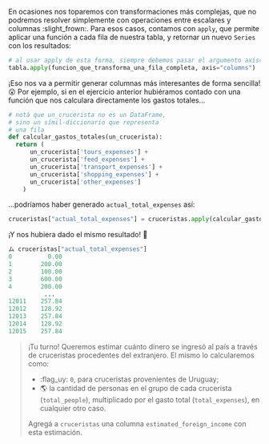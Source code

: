 En ocasiones nos toparemos con transformaciones más complejas, que no podremos resolver simplemente con operaciones entre escalares y columnas :slight_frown:. Para esos casos, contamos con `apply`, que permite aplicar una función a cada fila de nuestra tabla, y retornar un nuevo `Series` con los resultados: 

```python
# al usar apply de esta forma, siempre debemos pasar el argumento axis="columns"
tabla.apply(funcion_que_transforma_una_fila_completa, axis="columns")
```

¡Eso nos va a permitir generar columnas más interesantes de forma sencilla! :open_mouth: Por ejemplo, si en el ejercicio anterior hubiéramos contado con una función que nos calculara directamente los gastos totales...

```python
# notá que un_crucerista no es un DataFrame, 
# sino un símil-diccionario que representa 
# una fila
def calcular_gastos_totales(un_crucerista):
  return (
      un_crucerista['tours_expenses'] +
      un_crucerista['feed_expenses'] +
      un_crucerista['transport_expenses'] +
      un_crucerista['shopping_expenses'] +
      un_crucerista['other_expenses']
    )
```

...podríamos haber generado `actual_total_expenses` así: 

```python
cruceristas["actual_total_expenses"] = cruceristas.apply(calcular_gastos_totales, axis="columns")
```

¡Y nos hubiera dado el mismo resultado! :tada:

```python
ム cruceristas["actual_total_expenses"]
0          0.00
1        200.00
2        100.00
3        600.00
4        200.00
          ...  
12011    257.84
12012    128.92
12013    257.84
12014    128.92
12015    257.84
```


> ¡Tu turno! Queremos estimar cuánto dinero se ingresó al país a través de cruceristas procedentes del extranjero. El mismo lo calcularemos como: 
>
>  * :flag_uy: `0`, para cruceristas provenientes de Uruguay;
>  * :earth_americas: la cantidad de personas en el grupo de cada crucerista (`total_people`), multiplicado por el gasto total (`total_expenses`), en cualquier otro caso.
> 
> Agregá a `cruceristas` una columna `estimated_foreign_income` con esta estimación.
